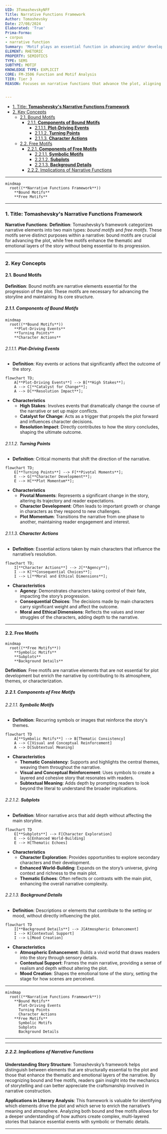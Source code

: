 ```yaml
---
UID: 3TomashevskyNFF
Title: Narrative Functions Framework
Author: Tomashevsky
Date: 27/08/2024
Elaborated: 'True'
Prima-Forma:
- corpus
- narrative function
Summary: 'Motif plays an essential function in advancing and/or developing the theme. A motif is either a: bound motif or free motif.'
ELEMENT: RHETORIC
PROPERTY: SEMIOTICS
TYPE: SEMS
SUBTYPE: MOTIF
KNOWLEDGE TYPE: EXPLICIT
CORE: FM-3506 Function and Motif Analysis
TIER: Tier 3
REASON: Focuses on narrative functions that advance the plot, aligning with function and motif analysis.


---
```

- [1. Title: **Tomashevsky's Narrative Functions Framework**](#1-title-tomashevskys-narrative-functions-framework)
- [2. Key Concepts](#2-key-concepts)
  - [2.1. Bound Motifs](#21-bound-motifs)
    - [2.1.1. **Components of Bound Motifs**](#211-components-of-bound-motifs)
      - [2.1.1.1. **Plot-Driving Events**](#2111-plot-driving-events)
      - [2.1.1.2. **Turning Points**](#2112-turning-points)
      - [2.1.1.3. **Character Actions**](#2113-character-actions)
  - [2.2. Free Motifs](#22-free-motifs)
    - [2.2.1. **Components of Free Motifs**](#221-components-of-free-motifs)
      - [2.2.1.1. **Symbolic Motifs**](#2211-symbolic-motifs)
      - [2.2.1.2. **Subplots**](#2212-subplots)
      - [2.2.1.3. **Background Details**](#2213-background-details)
    - [2.2.2. Implications of Narrative Functions](#222-implications-of-narrative-functions)

---


```mermaid
mindmap
  root((**Narrative Functions Framework**))
    **Bound Motifs**
    **Free Motifs**
```



---

### 1. Title: **Tomashevsky's Narrative Functions Framework**

**Narrative Functions**:
   **Definition**: Tomashevsky’s framework categorizes narrative elements into two main types: *bound motifs* and *free motifs*. These motifs serve distinct purposes within a narrative: bound motifs are crucial for advancing the plot, while free motifs enhance the thematic and emotional layers of the story without being essential to its progression.

---

### 2. Key Concepts

#### 2.1. Bound Motifs

**Definition**:
   Bound motifs are narrative elements essential for the progression of the plot. These motifs are necessary for advancing the storyline and maintaining its core structure.

##### 2.1.1. **Components of Bound Motifs**

```mermaid
mindmap
  root((**Bound Motifs**))
    **Plot-Driving Events**
    **Turning Points**
    **Character Actions**
```

###### 2.1.1.1. **Plot-Driving Events**
  - **Definition**: Key events or actions that significantly affect the outcome of the story.

```mermaid
flowchart TD;
    A[**Plot-Driving Events**] --> B[**High Stakes**];
    A --> C[**Catalyst for Change**];
    A --> D[**Resolution Impact**];
```

  - **Characteristics**
    - **High Stakes**: Involves events that dramatically change the course of the narrative or set up major conflicts.
    - **Catalyst for Change**: Acts as a trigger that propels the plot forward and influences character decisions.
    - **Resolution Impact**: Directly contributes to how the story concludes, shaping the ultimate outcome.

###### 2.1.1.2. **Turning Points**
  - **Definition**: Critical moments that shift the direction of the narrative.

```mermaid
flowchart TD;
    E[**Turning Points**] --> F[**Pivotal Moments**];
    E --> G[**Character Development**];
    E --> H[**Plot Momentum**];
```

  - **Characteristics**
    - **Pivotal Moments**: Represents a significant change in the story, altering its trajectory and reader expectations.
    - **Character Development**: Often leads to important growth or change in characters as they respond to new challenges.
    - **Plot Momentum**: Transitions the narrative from one phase to another, maintaining reader engagement and interest.

###### 2.1.1.3. **Character Actions**
  - **Definition**: Essential actions taken by main characters that influence the narrative’s resolution.

```mermaid
flowchart TD;
    I[**Character Actions**] --> J[**Agency**];
    I --> K[**Consequential Choices**];
    I --> L[**Moral and Ethical Dimensions**];
```

  - **Characteristics**
    - **Agency**: Demonstrates characters taking control of their fate, impacting the story’s progression.
    - **Consequential Choices**: The decisions made by main characters carry significant weight and affect the outcome.
    - **Moral and Ethical Dimensions**: Reflects the values and inner struggles of the characters, adding depth to the narrative.



---

#### 2.2. Free Motifs

```mermaid
mindmap
  root((**Free Motifs**))
    **Symbolic Motifs**
    **Subplots**
    **Background Details**
```

**Definition**:
   Free motifs are narrative elements that are not essential for plot development but enrich the narrative by contributing to its atmosphere, themes, or characterization.

##### 2.2.1. **Components of Free Motifs**

###### 2.2.1.1. **Symbolic Motifs**
  - **Definition**: Recurring symbols or images that reinforce the story's themes.

```mermaid
flowchart TD
    A[**Symbolic Motifs**] --> B[Thematic Consistency]
    A --> C[Visual and Conceptual Reinforcement]
    A --> D[Subtextual Meaning]
```

  - **Characteristics**
    - **Thematic Consistency**: Supports and highlights the central themes, weaving them throughout the narrative.
    - **Visual and Conceptual Reinforcement**: Uses symbols to create a layered and cohesive story that resonates with readers.
    - **Subtextual Meaning**: Adds depth by prompting readers to look beyond the literal to understand the broader implications.

###### 2.2.1.2. **Subplots**
  - **Definition**: Minor narrative arcs that add depth without affecting the main storyline.

```mermaid
flowchart TD
    E[**Subplots**] --> F[Character Exploration]
    E --> G[Enhanced World-Building]
    E --> H[Thematic Echoes]
```

  - **Characteristics**
    - **Character Exploration**: Provides opportunities to explore secondary characters and their development.
    - **Enhanced World-Building**: Expands on the story’s universe, giving context and richness to the main plot.
    - **Thematic Echoes**: Often reflects or contrasts with the main plot, enhancing the overall narrative complexity.

###### 2.2.1.3. **Background Details**
  - **Definition**: Descriptions or elements that contribute to the setting or mood, without directly influencing the plot.

```mermaid
flowchart TD
    I[**Background Details**] --> J[Atmospheric Enhancement]
    I --> K[Contextual Support]
    I --> L[Mood Creation]
```

  - **Characteristics**
    - **Atmospheric Enhancement**: Builds a vivid world that draws readers into the story through sensory details.
    - **Contextual Support**: Frames the main narrative, providing a sense of realism and depth without altering the plot.
    - **Mood Creation**: Shapes the emotional tone of the story, setting the stage for how scenes are perceived.


---

```mermaid
mindmap
  root((**Narrative Functions Framework**))
    **Bound Motifs**
      Plot-Driving Events
      Turning Points
      Character Actions
    **Free Motifs**
      Symbolic Motifs
      Subplots
      Background Details
```

---

---

##### 2.2.2. Implications of Narrative Functions

**Understanding Story Structure**:
   Tomashevsky’s framework helps distinguish between elements that are structurally essential to the plot and those that enhance the thematic and emotional layers of the narrative. By recognizing bound and free motifs, readers gain insight into the mechanics of storytelling and can better appreciate the craftsmanship involved in narrative construction.

**Applications in Literary Analysis**:
   This framework is valuable for identifying which elements drive the plot and which serve to enrich the narrative’s meaning and atmosphere. Analyzing both bound and free motifs allows for a deeper understanding of how authors create complex, multi-layered stories that balance essential events with symbolic or thematic details.

---
